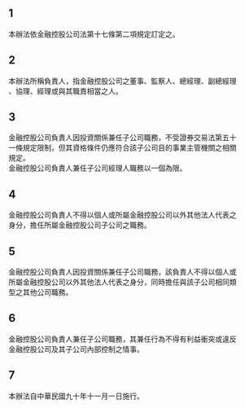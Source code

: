 1
-
本辦法依金融控股公司法第十七條第二項規定訂定之。

2
-
本辦法所稱負責人，指金融控股公司之董事、監察人、總經理、副總經理  
  、協理、經理或與其職責相當之人。

3
-
金融控股公司負責人因投資關係兼任子公司職務，不受證券交易法第五十  
  一條規定限制，但其資格條件仍應符合該子公司目的事業主管機關之相關  
  規定。  
  金融控股公司負責人兼任子公司經理人職務以一個為限。

4
-
金融控股公司負責人不得以個人或所屬金融控股公司以外其他法人代表之  
  身分，擔任所屬金融控股公司子公司之職務。

5
-
金融控股公司負責人因投資關係兼任子公司職務，該負責人不得以個人或  
  所屬金融控股公司以外其他法人代表之身分，同時擔任與該子公司相同類  
  型之其他公司職務。

6
-
金融控股公司負責人兼任子公司職務，其兼任行為不得有利益衝突或違反  
  金融控股公司及其子公司內部控制之情事。

7
-
本辦法自中華民國九十年十一月一日施行。

